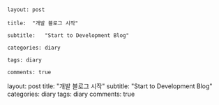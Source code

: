 ``` 
    

layout: post

title:  "개발 블로그 시작"

subtitle:   "Start to Development Blog"

categories: diary

tags: diary

comments: true

```

layout: post
title:  "개발 블로그 시작"
subtitle:   "Start to Development Blog"
categories: diary
tags: diary
comments: true